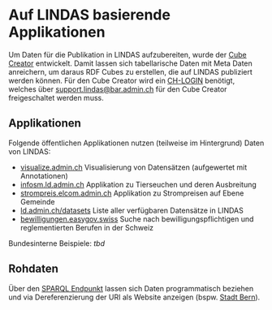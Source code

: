 # Auf LINDAS basierende Applikationen

Um Daten für die Publikation in LINDAS aufzubereiten, wurde der [Cube Creator](https://cube-creator.lindas.admin.ch/) entwickelt. Damit lassen sich tabellarische Daten mit Meta Daten anreichern, um daraus RDF Cubes zu erstellen, die auf LINDAS publiziert werden können. Für den Cube Creator wird ein [CH-LOGIN](https://www.eiam.admin.ch) benötigt, welches über [support.lindas@bar.admin.ch](mailto:support.lindas@bar.admin.ch) für den Cube Creator freigeschaltet werden muss.

## Applikationen

Folgende öffentlichen Applikationen nutzen (teilweise im Hintergrund) Daten von LINDAS:

* [visualize.admin.ch](https://visualize.admin.ch/) Visualisierung von Datensätzen (aufgewertet mit Annotationen)
* [infosm.ld.admin.ch](https://www.infosm.blv.admin.ch/) Applikation zu Tierseuchen und deren Ausbreitung
* [strompreis.elcom.admin.ch](https://www.strompreis.elcom.admin.ch/) Applikation zu Strompreisen auf Ebene Gemeinde
* [ld.admin.ch/datasets](https://ld.admin.ch/datasets/) Liste aller verfügbaren Datensätze in LINDAS
* [bewilligungen.easygov.swiss](https://bewilligungen.easygov.swiss/) Suche nach bewilligungspflichtigen und reglementierten Berufen in der Schweiz

Bundesinterne Beispiele: *tbd*

## Rohdaten

Über den [SPARQL Endpunkt](https://ld.admin.ch/sparql) lassen sich Daten programmatisch beziehen und via Dereferenzierung der URI als Website anzeigen (bspw. [Stadt Bern](https://ld.admin.ch/municipality/351)).
